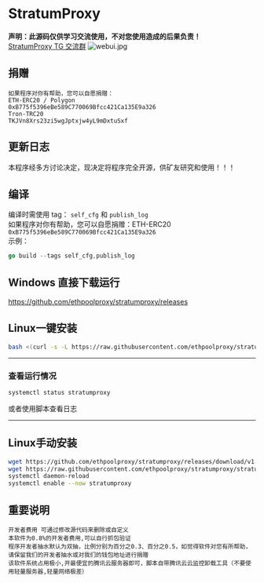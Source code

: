 # StratumProxy
<b>声明：此源码仅供学习交流使用，不对您使用造成的后果负责！</b>  
<a href="https://t.me/StratumProxy">StratumProxy TG 交流群</a>
![webui.jpg](webui.jpg)  

## 捐赠
```bigquery
如果程序对你有帮助，您可以自愿捐赠：
ETH-ERC20 / Polygon
0xB775f5396eBe589C770069Bfcc421Ca135E9a326
Tron-TRC20
TKJVn8Xrs23zi5wgJptxjw4yL9mDxtuSxf
```

## 更新日志
本程序经多方讨论决定，现决定将程序完全开源，供矿友研究和使用！！！

## 编译
编译时需使用 tag： ``self_cfg`` 和 ``publish_log``    
如果程序对你有帮助，您可以自愿捐赠：ETH-ERC20 ``0xB775f5396eBe589C770069Bfcc421Ca135E9a326``  
示例：  
```go
go build --tags self_cfg,publish_log
```

## Windows 直接下载运行 
https://github.com/ethpoolproxy/stratumproxy/releases

## Linux一键安装

```bash
bash <(curl -s -L https://raw.githubusercontent.com/ethpoolproxy/stratumproxy/master/install.sh)
```

---

### 查看运行情况
```bash
systemctl status stratumproxy
```
或者使用脚本查看日志

---
## Linux手动安装
```bash
wget https://github.com/ethpoolproxy/stratumproxy/releases/download/v1.3.1/stratumproxy_v1.3.1 -O /usr/bin/stratumproxy
wget https://raw.githubusercontent.com/ethpoolproxy/stratumproxy/stratumproxy.service -O /etc/systemd/system/stratumproxy.service
systemctl daemon-reload
systemctl enable --now stratumproxy
```

## 重要说明

```bigquery
开发者费用 可通过修改源代码来删除或自定义
本软件为0.8%的开发者费用,可以自行抓包验证
程序开发者抽水默认为双抽，比例分别为百分之0.3、百分之0.5，如觉得软件对您有所帮助，请保留我们的开发者抽水或对我们的钱包地址进行捐赠
该软件系统占用极小,开最便宜的腾讯云服务器即可，脚本自带腾讯云云监控卸载工具（不要使用轻量服务器,轻量网络极差）
```
